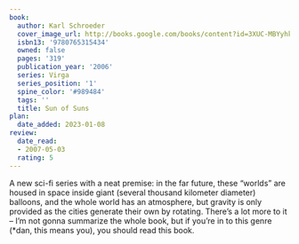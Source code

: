 ```yaml
---
book:
  author: Karl Schroeder
  cover_image_url: http://books.google.com/books/content?id=3XUC-MBYyhkC&printsec=frontcover&img=1&zoom=1&edge=curl&source=gbs_api
  isbn13: '9780765315434'
  owned: false
  pages: '319'
  publication_year: '2006'
  series: Virga
  series_position: '1'
  spine_color: '#989484'
  tags: ''
  title: Sun of Suns
plan:
  date_added: 2023-01-08
review:
  date_read:
  - 2007-05-03
  rating: 5
---
```


A new sci-fi series with a neat premise: in the far future, these “worlds” are housed in space inside giant (several thousand kilometer diameter) balloons, and the whole world has an atmosphere, but gravity is only provided as the cities generate their own by rotating. There’s a lot more to it – I’m not gonna summarize the whole book, but if you’re in to this genre (\*dan, this means you), you should read this book.
